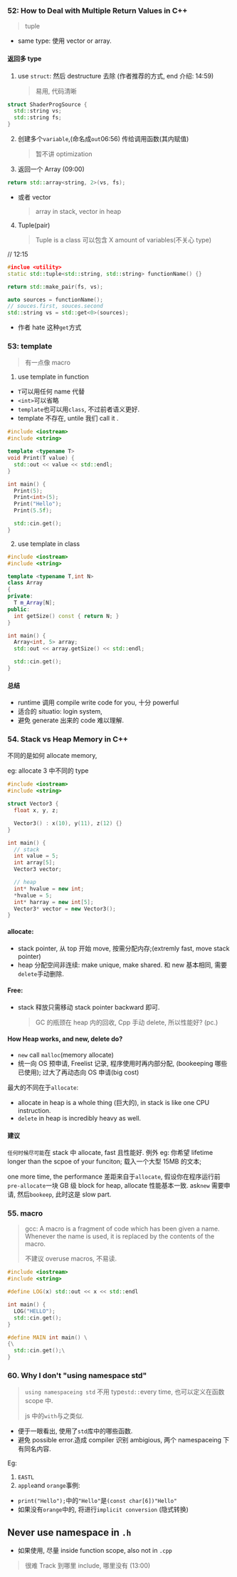 ### 52: How to Deal with Multiple Return Values in C++

> tuple

* same type: 使用 vector or array.

#### 返回多 type

1.  use `struct`: 然后 destructure 去除 (作者推荐的方式, end 介绍: 14:59)
    > 易用, 代码清晰

```cpp
struct ShaderProgSource {
  std::string vs;
  std::string fs;
}
```

2.  创建多个`variable`,(命名成`out`06:56) 传给调用函数(其内赋值)

    > 暂不讲 optimization

3.  返回一个 Array (09:00)

```cpp
return std::array<string, 2>(vs, fs);
```

* 或者 vector
  > array in stack, vector in heap

4.  Tuple(pair)

    > Tuple is a class 可以包含 X amount of variables(不关心 type)

// 12:15

```cpp
#inclue <utility>
static std::tuple<std::string, std::string> functionName() {}

return std::make_pair(fs, vs);

auto sources = functionName();
// souces.first, souces.second
std::string vs = std::get<0>(sources);
```

* 作者 hate 这种`get`方式

### 53: template

> 有一点像 macro

1.  use template in function

* `T`可以用任何 name 代替
* `<int>`可以省略
* `template`也可以用`class`, 不过前者语义更好.
* template 不存在, untile 我们 call it .

```cpp
#include <iostream>
#include <string>

template <typename T>
void Print(T value) {
  std::out << value << std::endl;
}

int main() {
  Print(5);
  Print<int>(5);
  Print("Hello");
  Print(5.5f);

  std::cin.get();
}
```

2.  use template in class

```cpp
#include <iostream>
#include <string>

template <typename T,int N>
class Array
{
private:
  T m_Array[N];
public:
  int getSize() const { return N; }
}

int main() {
  Array<int, 5> array;
  std::out << array.getSize() << std::endl;

  std::cin.get();
}
```

#### 总结

* runtime 调用 compile write code for you, 十分 powerful
* 适合的 situatio: login system,
* 避免 generate 出来的 code 难以理解.

### 54. Stack vs Heap Memory in C++

不同的是如何 allocate memory,

eg: allocate 3 中不同的 type

```cc
#include <iostream>
#include <string>

struct Vector3 {
  float x, y, z;

  Vector3() : x(10), y(11), z(12) {}
}

int main() {
  // stack
  int value = 5;
  int array[5];
  Vector3 vector;

  // heap
  int* hvalue = new int;
  *hvalue = 5;
  int* harray = new int[5];
  Vector3* vector = new Vector3();
}
```

#### allocate:

* stack pointer, 从 top 开始 move, 按需分配内存;(extremly fast, move stack pointer)
* heap 分配空间非连续: make unique, make shared. 和 new 基本相同, 需要 `delete`手动删除.

#### Free:

* stack 释放只需移动 stack pointer backward 即可.
  > GC 的瓶颈在 heap 内的回收, Cpp 手动 delete, 所以性能好? (pc.)

#### How Heap works, and new, delete do?

* `new` call `malloc`(memory allocate)
* 统一向 OS 预申请, Freelist 记录, 程序使用时再内部分配, (bookeeping 哪些已使用); 过大了再动态向 OS 申请(big cost)

最大的不同在于`allocate`:

* allocate in heap is a whole thing (巨大的), in stack is like one CPU instruction.
* `delete` in heap is incredibly heavy as well.

#### 建议

`任何时候尽可能`在 stack 中 allocate, fast 且性能好. 例外 eg: 你希望 lifetime longer than the scpoe of your funciton; 载入一个大型 15MB 的文本;

one more time, the performance 差距来自于`allocate`, 假设你在程序运行前`pre-allocate`一块 GB 级 block for heap, allocate 性能基本一致. ask`new` 需要申请, 然后`bookeep`, 此时这是 slow part.

### 55. macro

> gcc: A macro is a fragment of code which has been given a name. Whenever the name is used, it is replaced by the contents of the macro.
>
> 不建议 overuse macros, 不易读.

```cc
#include <iostream>
#include <string>

#define LOG(x) std::out << x << std::endl

int main() {
  LOG("HELLO");
  std::cin.get();
}

#define MAIN int main() \
{\
  std::cin.get();\
}
```

### 60. Why I don't "using namespace std"

> `using namespaceing std` 不用 type`std::`every time, 也可以定义在函数 scope 中.
>
> js 中的`with`与之类似.

* 便于一眼看出, 使用了`std`库中的哪些函数.
* 避免 possible error.造成 compiler 识别 ambigious, 两个 namespaceing 下有同名内容.

Eg:

1.  `EASTL`
2.  `apple`and `orange`事例:

* `print("Hello");`中的`"Hello"`是`(const char[6])"Hello"`
* 如果没有`orange`中的, 将进行`implicit conversion` (隐式转换)

## Never use namespace in `.h`

* 如果使用, 尽量 inside function scope, also not in `.cpp`

> 很难 Track 到哪里 include, 哪里没有 (13:00)
